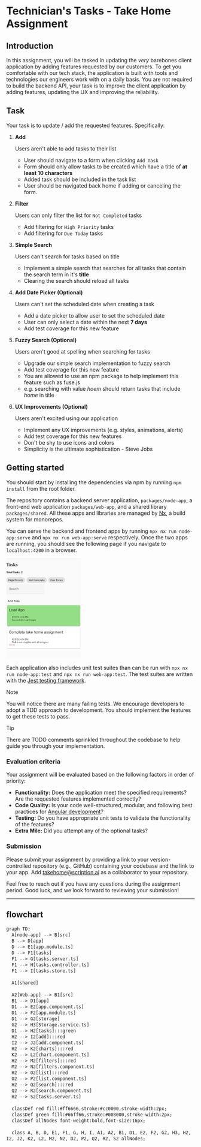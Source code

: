 # Technician's Tasks - Take Home Assignment

## Introduction

In this assignment, you will be tasked in updating the _very_ barebones client application by adding features requested by our customers. To get you comfortable with our tech stack, the application is built with tools and technologies our engineers work with on a daily basis. You are not required to build the backend API, your task is to improve the client application by adding features, updating the UX and improving the reliability.

## Task

Your task is to update / add the requested features. Specifically:

1. **Add**

   Users aren't able to add tasks to their list

   - User should navigate to a form when clicking `Add Task`
   - Form should only allow tasks to be created which have a title of **at least 10 characters**
   - Added task should be included in the task list
   - User should be navigated back home if adding or canceling the form.

2. **Filter**

   Users can only filter the list for `Not Completed` tasks

   - Add filtering for `High Priority` tasks
   - Add filtering for `Due Today` tasks

3. **Simple Search**

   Users can't search for tasks based on title

   - Implement a simple search that searches for all tasks that contain the search term in it's **title**
   - Clearing the search should reload all tasks

4. **Add Date Picker (Optional)**

   Users can't set the scheduled date when creating a task

   - Add a date picker to allow user to set the scheduled date
   - User can only select a date within the next **7 days**
   - Add test coverage for this new feature

5. **Fuzzy Search (Optional)**

   Users aren't good at spelling when searching for tasks

   - Upgrade our simple search implementation to fuzzy search
   - Add test coverage for this new feature
   - You are allowed to use an npm package to help implement this feature such as fuse.js
   - e.g. searching with value _hoem_ should return tasks that include _home_ in title

6. **UX Improvements (Optional)**

   Users aren't excited using our application

   - Implement any UX improvements (e.g. styles, animations, alerts)
   - Add test coverage for this new features
   - Don't be shy to use icons and colors
   - Simplicity is the ultimate sophistication - Steve Jobs

## Getting started

You should start by installing the dependencies via npm by running `npm install` from the root folder.

The repository contains a backend server application, `packages/node-app`, a front-end web application `packages/web-app`, and a shared library `packages/shared`. All these apps and libraries are managed by [Nx](https://nx.dev/), a build system for monorepos.

You can serve the backend and frontend apps by running `npx nx run node-app:serve` and `npx nx run web-app:serve` respectively. Once the two apps are running, you should see the following page if you navigate to `localhost:4200` in a browser.

<img src="./packages/web-app/src/assets/web-app-demo.png" alt="Client Demo" width="200"/>

Each application also includes unit test suites than can be run with `npx nx run node-app:test` and `npx nx run web-app:test`. The test suites are written with the [Jest testing framework](https://jestjs.io/).

> [!NOTE]
> You will notice there are many failing tests. We encourage developers to adopt a TDD approach to development. You should implement the features to get these tests to pass.

> [!TIP]
> There are TODO comments sprinkled throughout the codebase to help guide you through your implementation.

### Evaluation criteria

Your assignment will be evaluated based on the following factors in order of priority:

- **Functionality:** Does the application meet the specified requirements? Are the requested features implemented correctly?
- **Code Quality:** Is your code well-structured, modular, and following best practices for [Angular development](https://angular.io/guide/styleguide)?
- **Testing:** Do you have appropriate unit tests to validate the functionality of the features?
- **Extra Mile:** Did you attempt any of the optional tasks?

### Submission

Please submit your assignment by providing a link to your version-controlled repository (e.g., GitHub) containing your codebase and the link to your app.
Add takehome@scription.ai as a collaborator to your repository.

Feel free to reach out if you have any questions during the assignment period.
Good luck, and we look forward to reviewing your submission!

--- 
## flowchart
```mermaid
graph TD;
  A[node-app] --> B[src]
  B --> D[app]
  D --> E1[app.module.ts]
  D --> F1[tasks]
  F1 --> G[tasks.server.ts]
  F1 --> H[tasks.controller.ts]
  F1 --> I[tasks.store.ts]

  A1[shared]

  A2[Web-app] --> B1[src]
  B1 --> D1[app]
  D1 --> E2[app.component.ts]
  D1 --> F2[app.module.ts]
  D1 --> G2[storage]
  G2 --> H3[Storage.service.ts]
  D1 --> H2[tasks]:::green
  H2 --> I2[add]:::red
  I2 --> J2[add.component.ts]
  H2 --> K2[charts]:::red
  K2 --> L2[chart.component.ts]
  H2 --> M2[filters]:::red
  M2 --> N2[filters.component.ts]
  H2 --> O2[list]:::red
  O2 --> P2[list.component.ts]
  H2 --> Q2[search]:::red
  Q2 --> R2[search.component.ts]
  H2 --> S2[tasks.server.ts]

  classDef red fill:#ff6666,stroke:#cc0000,stroke-width:2px;
  classDef green fill:#66ff66,stroke:#008000,stroke-width:2px;
  classDef allNodes font-weight:bold,font-size:16px;
  
  class A, B, D, E1, F1, G, H, I, A1, A2, B1, D1, E2, F2, G2, H3, H2, I2, J2, K2, L2, M2, N2, O2, P2, Q2, R2, S2 allNodes;
```
